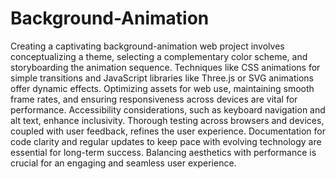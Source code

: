 # Background-Animation

Creating a captivating background-animation web project involves conceptualizing a theme, selecting a complementary color scheme, and storyboarding the animation sequence. Techniques like CSS animations for simple transitions and JavaScript libraries like Three.js or SVG animations offer dynamic effects. Optimizing assets for web use, maintaining smooth frame rates, and ensuring responsiveness across devices are vital for performance. Accessibility considerations, such as keyboard navigation and alt text, enhance inclusivity. Thorough testing across browsers and devices, coupled with user feedback, refines the user experience. Documentation for code clarity and regular updates to keep pace with evolving technology are essential for long-term success. Balancing aesthetics with performance is crucial for an engaging and seamless user experience.

